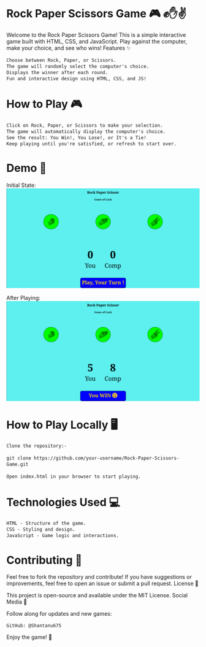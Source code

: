 # Rock Paper Scissors Game 🎮 ✊✋✌️

Welcome to the Rock Paper Scissors Game! This is a simple interactive game built with HTML, CSS, and JavaScript. Play against the computer, make your choice, and see who wins!
Features ✨

    Choose between Rock, Paper, or Scissors.
    The game will randomly select the computer's choice.
    Displays the winner after each round.
    Fun and interactive design using HTML, CSS, and JS!

# How to Play 🎮

    Click on Rock, Paper, or Scissors to make your selection.
    The game will automatically display the computer's choice.
    See the result: You Win!, You Lose!, or It's a Tie!
    Keep playing until you're satisfied, or refresh to start over.

# Demo 📸
Initial State:
![image alt](https://github.com/Shantanu675/Rock_Paper_Scissor_Game/blob/4feef25a1d71c363513a5e9a7aaaa01842fa95c9/Screenshot%20from%202024-12-26%2015-33-09.png)

After Playing:
![image alt](https://github.com/Shantanu675/Rock_Paper_Scissor_Game/blob/main/Screenshot%20from%202024-12-26%2015-34-18.png?raw=true)


# How to Play Locally 🖥️

    Clone the repository:-

    git clone https://github.com/your-username/Rock-Paper-Scissors-Game.git

    Open index.html in your browser to start playing.

# Technologies Used 💻

    HTML - Structure of the game.
    CSS - Styling and design.
    JavaScript - Game logic and interactions.

# Contributing 🤝

Feel free to fork the repository and contribute! If you have suggestions or improvements, feel free to open an issue or submit a pull request.
License 📄

This project is open-source and available under the MIT License.
Social Media 📱

Follow along for updates and new games:

    GitHub: @Shantanu675

Enjoy the game! 🎉
